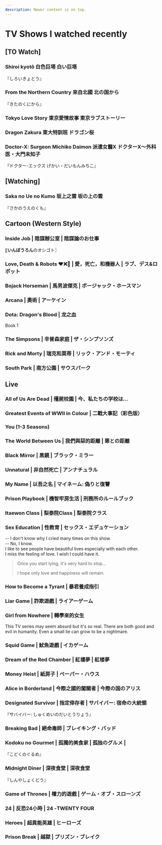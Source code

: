 ```yaml
---
description: Newer content is on top.
---
```


# TV Shows I watched recently

## \[TO Watch]

### Shiroi kyotô 白色巨塔 白い巨塔

『しろいきょとう』

### From the Northern Country 來自北國 北の国から <a href="#firstheading" id="firstheading"></a>

『きたのくにから』

### Tokyo Love Story 東京愛情故事 東京ラブストーリー  <a href="#firstheading" id="firstheading"></a>

### Dragon Zakura 東大特訓班 ドラゴン桜

### Doctor-X: Surgeon Michiko Daimon 派遣女醫X ドクターX〜外科医・大門未知子 <a href="#firstheading" id="firstheading"></a>

『ドクター-エックス げかい・だいもんみちこ』

## \[Watching]

### Saka no Ue no Kumo 坂上之雲 坂の上の雲&#x20;

『さかのうえのくも』

## Cartoon (Western Style)

### Inside Job | 陰謀辦公室 | **陰謀論のお仕事**

〖**いんぼうろん**のオシゴト〗

### **Love, Death & Robots** ❤️❌🤖 **| 愛，死亡，和機器人 |** ラブ、デス&ロボット

### Bojack Horseman | 馬男波傑克 | ボージャック・ホースマン

### Arcana | **奧術 |** アーケイン

### Dota: Dragon's Blood | 龙之血

Book 1

### The Simpsons | 辛普森家庭 | ザ・シンプソンズ

### Rick and Morty | 瑞克和莫蒂 | リック・アンド・モーティ

### South Park | 南方公園 | サウスパーク



## Live

### All of Us Are Dead | 殭屍校園 | 今、私たちの学校は… <a href="#firstheading" id="firstheading"></a>

### Greatest Events of WWII in Colour | 二戰大事記（彩色版） <a href="#firstheading" id="firstheading"></a>

### You (1-3 Seasons) <a href="#firstheading" id="firstheading"></a>

### The World Between Us | 我們與惡的距離 | 悪との距離 <a href="#firstheading" id="firstheading"></a>

### Black Mirror | 黑鏡 | ブラック・ミラー <a href="#firstheading" id="firstheading"></a>

### Unnatural | 非自然死亡 | アンナチュラル <a href="#firstheading" id="firstheading"></a>

### My Name | 以吾之名 | マイネーム: 偽りと復讐 <a href="#firstheading" id="firstheading"></a>

### Prison Playbook | 機智牢房生活 | 刑務所のルールブック

### Itaewon Class | 梨泰院Class | 梨泰院クラス

### Sex Education | 性教育 | セックス・エデュケーション

\-- I don't know why I cried many times on this show.\
\-- No, I know.\
I like to see people have beautiful lives especially with each other.\
I miss the feeling of love. I wish I could have it.

> Once you start lying, it's very hard to stop...
>
> I hope only love and happiness will remain.

### How to Become a Tyrant | 暴君養成指引

### Liar Game | **詐欺遊戲** | ライアーゲーム

### Girl from Nowhere | 轉學來的女生

This TV series may seem absurd but it's so real. There are both good and evil in humanity. Even a small lie can grow to be a nightmare.

### Squid Game | 魷魚遊戲 | イカゲーム

### Dream of the Red Chamber | 紅樓夢 | 紅楼夢

### Money Heist | 紙房子 | ペーパー・ハウス

### Alice in Borderland | 今際之國的闖關者 | 今際の国のアリス <a href="#firstheading" id="firstheading"></a>

### Designated Survivor | 指定倖存者 | サバイバー: 宿命の大統領 <a href="#firstheading" id="firstheading"></a>

『サバイバー: しゅくめいのだいとうりょう』

### Breaking Bad | 絕命毒師 | ブレイキング・バッド

### Kodoku no Gourmet | 孤獨的美食家 | 孤独のグルメ |&#x20;

『こどくのぐるめ』

### Midnight Diner | 深夜食堂 | 深夜食堂

『しんやしょくどう』

### Game of Thrones | 權力的遊戲 | ゲーム・オブ・スローンズ

### 24 | 反恐24小時 | 24 -TWENTY FOUR

### Heroes | 超異能英雄 | ヒーローズ

### Prison Break | 越獄 | プリズン・ブレイク
